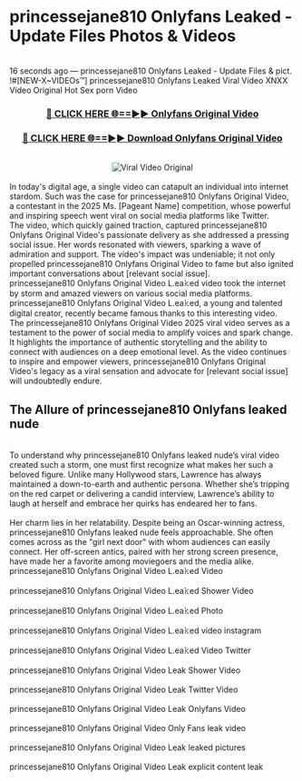 # princessejane810 Onlyfans Leaked - Update Files Photos & Videos 
<br>
16 seconds ago — princessejane810 Onlyfans Leaked - Update Files & pict. !#[NEW-X~VIDEOs™] princessejane810 Onlyfans Leaked Viral Video XNXX Video Original Hot Sex porn Video
<br>
<div align="center">
<h3><a href="http://freeplayer.one?title=princessejane810&ref=25OR" rel="nofollow">🔴 CLICK HERE 🌐==►► Onlyfans Original Video</a></h3>
<h3><a href="http://freeplayer.one?title=princessejane810&ref=25OR" rel="nofollow">🔴 CLICK HERE 🌐==►► Download Onlyfans Original Video</a></h3>
<br>
<a href="http://freeplayer.one?title=princessejane810&ref=25OR" rel="nofollow" data-target="animated-image.originalLink"><img src="https://i.ibb.co.com/xMMVF88/686577567.gif" alt="Viral Video Original" style="max-width: 100%; display: inline-block;" data-target="animated-image.originalImage"></a>
</div>
<br>
In today's digital age, a single video can catapult an individual into internet stardom. Such was the case for princessejane810 Onlyfans Original Video, a contestant in the 2025 Ms. [Pageant Name] competition, whose powerful and inspiring speech went viral on social media platforms like Twitter.
<br>
The video, which quickly gained traction, captured princessejane810 Onlyfans Original Video's passionate delivery as she addressed a pressing social issue. Her words resonated with viewers, sparking a wave of admiration and support. The video's impact was undeniable; it not only propelled princessejane810 Onlyfans Original Video to fame but also ignited important conversations about [relevant social issue].
<br>
princessejane810 Onlyfans Original Video L.ea𝚔ed video took the internet by storm and amazed viewers on various social media platforms. princessejane810 Onlyfans Original Video L.ea𝚔ed, a young and talented digital creator, recently became famous thanks to this interesting video.
<br>
The princessejane810 Onlyfans Original Video 2025 viral video serves as a testament to the power of social media to amplify voices and spark change. It highlights the importance of authentic storytelling and the ability to connect with audiences on a deep emotional level. As the video continues to inspire and empower viewers, princessejane810 Onlyfans Original Video's legacy as a viral sensation and advocate for [relevant social issue] will undoubtedly endure.
<br>
<h2>The Allure of princessejane810 Onlyfans leaked nude</h2>
<br>
To understand why princessejane810 Onlyfans leaked nude’s viral video created such a storm, one must first recognize what makes her such a beloved figure. Unlike many Hollywood stars, Lawrence has always maintained a down-to-earth and authentic persona. Whether she’s tripping on the red carpet or delivering a candid interview, Lawrence’s ability to laugh at herself and embrace her quirks has endeared her to fans.
<br><br>
Her charm lies in her relatability. Despite being an Oscar-winning actress, princessejane810 Onlyfans leaked nude feels approachable. She often comes across as the "girl next door" with whom audiences can easily connect. Her off-screen antics, paired with her strong screen presence, have made her a favorite among moviegoers and the media alike.
<br>
princessejane810 Onlyfans Original Video L.ea𝚔ed Video
<br><br>
princessejane810 Onlyfans Original Video L.ea𝚔ed Shower Video
<br><br>
princessejane810 Onlyfans Original Video L.ea𝚔ed Photo
<br><br>
princessejane810 Onlyfans Original Video L.ea𝚔ed video instagram
<br><br>
princessejane810 Onlyfans Original Video L.ea𝚔ed Video Twitter
<br><br>
princessejane810 Onlyfans Original Video Leak Shower Video
<br><br>
princessejane810 Onlyfans Original Video Leak Twitter Video
<br><br>
princessejane810 Onlyfans Original Video Leak Onlyfans Video
<br><br>
princessejane810 Onlyfans Original Video Only Fans leak video
<br><br>
princessejane810 Onlyfans Original Video Leak leaked pictures
<br><br>
princessejane810 Onlyfans Original Video Leak explicit content leak